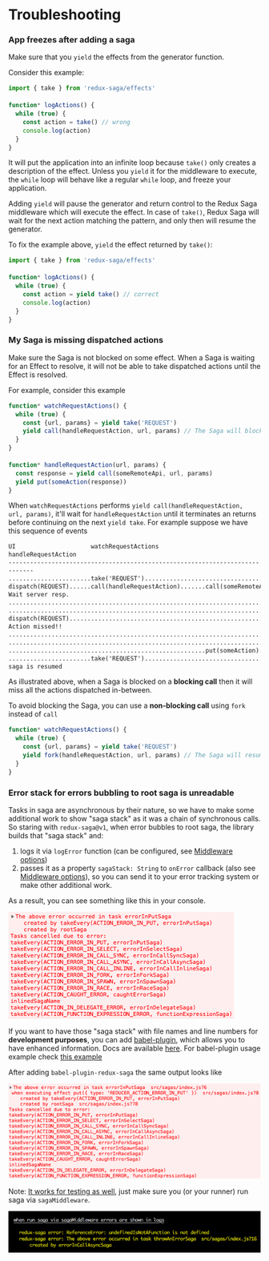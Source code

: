 # Troubleshooting

### App freezes after adding a saga

Make sure that you `yield` the effects from the generator function.

Consider this example:

```js
import { take } from 'redux-saga/effects'

function* logActions() {
  while (true) {
    const action = take() // wrong
    console.log(action)
  }
}
```

It will put the application into an infinite loop because `take()` only creates a description of the effect. Unless you `yield` it for the middleware to execute, the `while` loop will behave like a regular `while` loop, and freeze your application.

Adding `yield` will pause the generator and return control to the Redux Saga middleware which will execute the effect. In case of `take()`, Redux Saga will wait for the next action matching the pattern, and only then will resume the generator.

To fix the example above, `yield` the effect returned by `take()`:

```js
import { take } from 'redux-saga/effects'

function* logActions() {
  while (true) {
    const action = yield take() // correct
    console.log(action)
  }
}
```

### My Saga is missing dispatched actions

Make sure the Saga is not blocked on some effect. When a Saga is waiting for an Effect to
resolve, it will not be able to take dispatched actions until the Effect is resolved.

For example, consider this example

```javascript
function* watchRequestActions() {
  while (true) {
    const {url, params} = yield take('REQUEST')
    yield call(handleRequestAction, url, params) // The Saga will block here
  }
}

function* handleRequestAction(url, params) {
  const response = yield call(someRemoteApi, url, params)
  yield put(someAction(response))
}
```

When `watchRequestActions` performs `yield call(handleRequestAction, url, params)`, it'll wait
for `handleRequestAction` until it terminates an returns before continuing on the next
`yield take`. For example suppose we have this sequence of events

```
UI                     watchRequestActions             handleRequestAction
-----------------------------------------------------------------------------
.......................take('REQUEST').......................................
dispatch(REQUEST)......call(handleRequestAction).......call(someRemoteApi)... Wait server resp.
.............................................................................
.............................................................................
dispatch(REQUEST)............................................................ Action missed!!
.............................................................................
.............................................................................
.......................................................put(someAction).......
.......................take('REQUEST')....................................... saga is resumed
```

As illustrated above, when a Saga is blocked on a **blocking call** then it will miss
all the actions dispatched in-between.

To avoid blocking the Saga, you can use a **non-blocking call** using `fork` instead of `call`

```javascript
function* watchRequestActions() {
  while (true) {
    const {url, params} = yield take('REQUEST')
    yield fork(handleRequestAction, url, params) // The Saga will resume immediately
  }
}
```

### Error stack for errors bubbling to root saga is unreadable
Tasks in saga are asynchronous by their nature, so we have to make some
additional work to show "saga stack" as it was a chain of synchronous calls. So staring with `redux-saga@v1`, when error bubbles to root saga, the library builds that "saga stack" and:
1. logs it via `logError` function (can be configured, see [Middleware options](https://redux-saga.js.org/docs/api/index.html#createsagamiddlewareoptions))
1. passes it as a property `sagaStack: String` to `onError` callback (also see [Middleware options](https://redux-saga.js.org/docs/api/index.html#createsagamiddlewareoptions)), so you can send it to your error tracking system or make other additional work.

As a result, you can see something like this in your console.

![saga-error-stack.png](./assets/saga-error-stack.png)

If you want to have those "saga stack" with file names and line numbers for **development purposes**, you can add [babel-plugin](https://www.npmjs.com/package/babel-plugin-redux-saga), which allows you to have enhanced information.
Docs are available [here](../packages/babel-plugin-redux-saga).
For babel-plugin usage example check [this example](../examples/error-demo)

After adding `babel-plugin-redux-saga` the same output looks like

![saga-error-stack-with-babel-plugin.png](./assets/saga-error-stack-with-babel-plugin.png)

Note: [It works for testing as well](../examples/error-demo/test/sagas.js), just make sure you (or your runner) run saga via `sagaMiddleware`.

![saga-error-stack-node.png](./assets/saga-error-stack-node.png)
